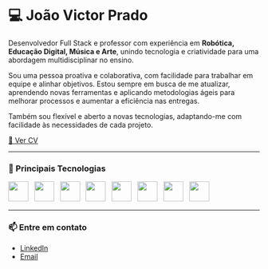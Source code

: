 # 💻 João Victor Prado

Desenvolvedor Full Stack e professor com experiência em **Robótica, Educação Digital, Música e Arte**, unindo tecnologia e criatividade para uma abordagem multidisciplinar no ensino.

Sou uma pessoa proativa e colaborativa, com facilidade para trabalhar em equipe e alinhar objetivos. Estou sempre em busca de me atualizar, aprendendo novas ferramentas e aplicando metodologias ágeis para melhorar processos e aumentar a eficiência nas entregas.

Também sou flexível e aberto a novas tecnologias, adaptando-me com facilidade às necessidades de cada projeto.

[📄 Ver CV](https://portfoliodev-pink.vercel.app/curriculo-joao.pdf)

---

### 🚀 Principais Tecnologias

<img src="https://cdn.jsdelivr.net/gh/devicons/devicon@latest/icons/react/react-original.svg" height="40" />&nbsp;&nbsp;
  <img src="https://cdn.jsdelivr.net/gh/devicons/devicon@latest/icons/nextjs/nextjs-original.svg" height="40" />&nbsp;&nbsp;
  <img src="https://cdn.jsdelivr.net/gh/devicons/devicon@latest/icons/astro/astro-original.svg" height="40" />&nbsp;&nbsp;
  <img src="https://cdn.jsdelivr.net/gh/devicons/devicon@latest/icons/typescript/typescript-original.svg" height="40" />&nbsp;&nbsp;
  <img src="https://cdn.jsdelivr.net/gh/devicons/devicon@latest/icons/nodejs/nodejs-plain-wordmark.svg" height="40" />&nbsp;&nbsp;
  <img src="https://cdn.jsdelivr.net/gh/devicons/devicon@latest/icons/mongodb/mongodb-original.svg" height="40" />&nbsp;&nbsp;
  <img src="https://cdn.jsdelivr.net/gh/devicons/devicon@latest/icons/express/express-original.svg" height="40" />&nbsp;&nbsp;
  <img src="https://cdn.jsdelivr.net/gh/devicons/devicon@latest/icons/tailwindcss/tailwindcss-original.svg" height="40" />
          
</p>
                  
---

### 📫 Entre em contato

- [LinkedIn](https://linkedin.com/in/jvprado1)  
- [Email](mailto:jv_prado@outlook.com)
